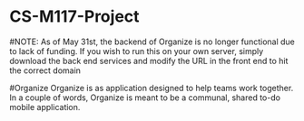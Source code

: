 # CS-M117-Project

#NOTE: As of May 31st, the backend of Organize is no longer functional due to lack of funding.  If you wish to run this on your own server, simply download the back end services and modify the URL in the front end to hit the correct domain

#Organize
Organize is as application designed to help teams work together.  In a couple of words, Organize is meant to be a communal, shared to-do mobile application.
